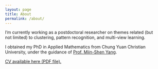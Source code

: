 ```yaml
---
layout: page
title: About
permalink: /about/
---
```


I’m currently working as a postdoctoral researcher on themes related (but not limited) to clustering, pattern recognition, and multi-view learning.

I obtained my PhD in Applied Mathematics from  Chung Yuan Christian University, under the guidance of [Prof. Miin-Shen Yang](https://msyang3.wixsite.com/msyang/english).

[CV available here (PDF file).](https://kpnaga08.github.io/pdf/Kristina_P_Sinaga_CV.pdf)

<br><br>


